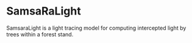 # SamsaRaLight
SamsaraLight is a light tracing model for computing intercepted light by trees within a forest stand.
